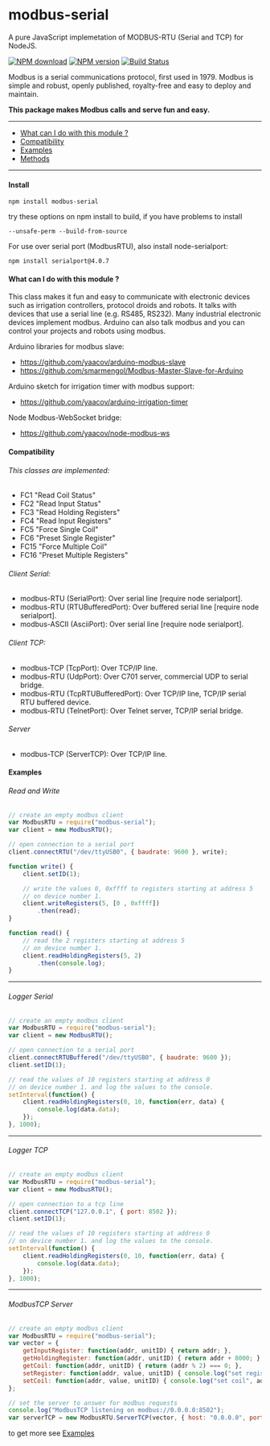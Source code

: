 # modbus-serial

A pure JavaScript implemetation of MODBUS-RTU (Serial and TCP) for NodeJS.

[![NPM download](https://img.shields.io/npm/dm/modbus-serial.svg)](http://www.npm-stats.com/~packages/modbus-serial)
[![NPM version](https://badge.fury.io/js/modbus-serial.png)](http://badge.fury.io/js/modbus-serial)
[![Build Status](https://travis-ci.org/yaacov/node-modbus-serial.svg?branch=master)](https://travis-ci.org/yaacov/node-modbus-serial)


Modbus is a serial communications protocol, first used in 1979.
Modbus is simple and robust, openly published, royalty-free and
easy to deploy and maintain.

**This package makes Modbus calls and serve fun and easy.**

----

- [What can I do with this module ?](#what-can-i-do-with-this-module-)
- [Compatibility](#compatibility)
- [Examples](#examples)
- [Methods](https://github.com/yaacov/node-modbus-serial/wiki/Methods)

----

#### Install

    npm install modbus-serial

try these options on npm install to build, if you have problems to install

    --unsafe-perm --build-from-source

For use over serial port (ModbusRTU), also install node-serialport:

    npm install serialport@4.0.7


#### What can I do with this module ?

This class makes it fun and easy to communicate with electronic
devices such as irrigation controllers, protocol droids and robots.
It talks with devices that use a serial line (e.g. RS485, RS232).
Many industrial electronic devices implement modbus.
Arduino can also talk modbus and you can control your projects and robots
using modbus.

Arduino libraries for modbus slave:
* https://github.com/yaacov/arduino-modbus-slave
* https://github.com/smarmengol/Modbus-Master-Slave-for-Arduino

Arduino sketch for irrigation timer with modbus support:
* https://github.com/yaacov/arduino-irrigation-timer

Node Modbus-WebSocket bridge:
* https://github.com/yaacov/node-modbus-ws

#### Compatibility

###### This classes are implemented:

* FC1 "Read Coil Status"
* FC2 "Read Input Status"
* FC3 "Read Holding Registers"
* FC4 "Read Input Registers"
* FC5 "Force Single Coil"
* FC6 "Preset Single Register"
* FC15 "Force Multiple Coil"
* FC16 "Preset Multiple Registers"

###### Client Serial:

* modbus-RTU (SerialPort): Over serial line [require node serialport].
* modbus-RTU (RTUBufferedPort): Over buffered serial line [require node serialport].
* modbus-ASCII (AsciiPort): Over serial line [require node serialport].

###### Client TCP:

* modbus-TCP (TcpPort): Over TCP/IP line.
* modbus-RTU (UdpPort): Over C701 server, commercial UDP to serial bridge.
* modbus-RTU (TcpRTUBufferedPort): Over TCP/IP line, TCP/IP serial RTU buffered device.
* modbus-RTU (TelnetPort): Over Telnet server, TCP/IP serial bridge.

###### Server

* modbus-TCP (ServerTCP): Over TCP/IP line.


#### Examples

###### Read and Write
``` javascript
// create an empty modbus client
var ModbusRTU = require("modbus-serial");
var client = new ModbusRTU();

// open connection to a serial port
client.connectRTU("/dev/ttyUSB0", { baudrate: 9600 }, write);

function write() {
    client.setID(1);

    // write the values 0, 0xffff to registers starting at address 5
    // on device number 1.
    client.writeRegisters(5, [0 , 0xffff])
        .then(read);
}

function read() {
    // read the 2 registers starting at address 5
    // on device number 1.
    client.readHoldingRegisters(5, 2)
        .then(console.log);
}
```
----
###### Logger Serial
``` javascript
// create an empty modbus client
var ModbusRTU = require("modbus-serial");
var client = new ModbusRTU();

// open connection to a serial port
client.connectRTUBuffered("/dev/ttyUSB0", { baudrate: 9600 });
client.setID(1);

// read the values of 10 registers starting at address 0
// on device number 1. and log the values to the console.
setInterval(function() {
    client.readHoldingRegisters(0, 10, function(err, data) {
        console.log(data.data);
    });
}, 1000);
```
----
###### Logger TCP
``` javascript
// create an empty modbus client
var ModbusRTU = require("modbus-serial");
var client = new ModbusRTU();

// open connection to a tcp line
client.connectTCP("127.0.0.1", { port: 8502 });
client.setID(1);

// read the values of 10 registers starting at address 0
// on device number 1. and log the values to the console.
setInterval(function() {
    client.readHoldingRegisters(0, 10, function(err, data) {
        console.log(data.data);
    });
}, 1000);
```
----
###### ModbusTCP Server
``` javascript
// create an empty modbus client
var ModbusRTU = require("modbus-serial");
var vector = {
    getInputRegister: function(addr, unitID) { return addr; },
    getHoldingRegister: function(addr, unitID) { return addr + 8000; },
    getCoil: function(addr, unitID) { return (addr % 2) === 0; },
    setRegister: function(addr, value, unitID) { console.log("set register", addr, value, unitID); return; },
    setCoil: function(addr, value, unitID) { console.log("set coil", addr, value, unitID); return; }
};

// set the server to answer for modbus requests
console.log("ModbusTCP listening on modbus://0.0.0.0:8502");
var serverTCP = new ModbusRTU.ServerTCP(vector, { host: "0.0.0.0", port: 8502, debug: true, unitID: 1 });
```

to get more see [Examples](https://github.com/yaacov/node-modbus-serial/wiki)
